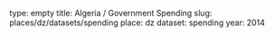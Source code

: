type: empty
title: Algeria / Government Spending
slug: places/dz/datasets/spending
place: dz
dataset: spending
year: 2014
